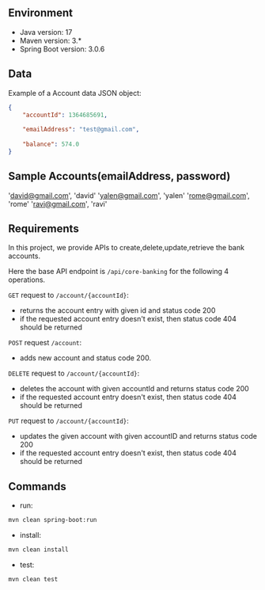 ## Environment
- Java version: 17
- Maven version: 3.*
- Spring Boot version: 3.0.6

## Data
Example of a Account data JSON object:
```json
{
    "accountId": 1364685691,
    
    "emailAddress": "test@gmail.com",
    
    "balance": 574.0
}
```

## Sample Accounts(emailAddress, password)
'david@gmail.com', 'david'
'yalen@gmail.com', 'yalen'
'rome@gmail.com', 'rome'
'ravi@gmail.com', 'ravi'

## Requirements
In this project, we provide APIs to create,delete,update,retrieve the bank accounts.

Here the base API endpoint is `/api/core-banking` for the following 4 operations.


`GET` request to `/account/{accountId}`:
* returns the account entry with given id and status code 200
* if the requested account entry doesn't exist, then status code 404 should be returned

`POST` request `/account`:
* adds new account and status code 200.

`DELETE` request to `/account/{accountId}`:
* deletes the account with given accountId and returns status code 200
* if the requested account entry doesn't exist, then status code 404 should be returned

`PUT` request to `/account/{accountId}`:
* updates the given account with given accountID and returns status code 200
* if the requested account entry doesn't exist, then status code 404 should be returned

## Commands
- run: 
```bash
mvn clean spring-boot:run
```

- install:

```bash
mvn clean install
```

- test:

```bash
mvn clean test
```